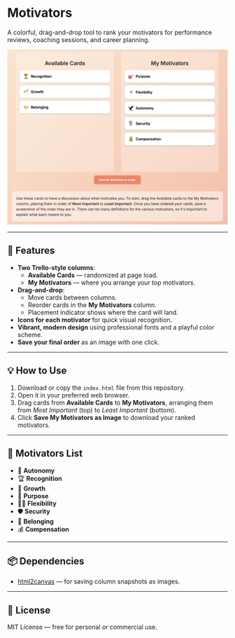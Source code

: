 # Motivators

A colorful, drag-and-drop tool to rank your motivators for performance reviews, coaching sessions, and career planning.  

![Motivators Screenshot](screenshot.jpg)

---

## 🚀 Features

- **Two Trello-style columns**:
  - **Available Cards** — randomized at page load.
  - **My Motivators** — where you arrange your top motivators.
- **Drag-and-drop**:
  - Move cards between columns.
  - Reorder cards in the **My Motivators** column.
  - Placement indicator shows where the card will land.
- **Icons for each motivator** for quick visual recognition.
- **Vibrant, modern design** using professional fonts and a playful color scheme.
- **Save your final order** as an image with one click.

---

## 💡 How to Use

1. Download or copy the `index.html` file from this repository.  
2. Open it in your preferred web browser.  
3. Drag cards from **Available Cards** to **My Motivators**, arranging them from *Most Important* (top) to *Least Important* (bottom).  
4. Click **Save My Motivators as Image** to download your ranked motivators.  

---

## 📄 Motivators List

- 🦅 **Autonomy**  
- 🏆 **Recognition**  
- 🌱 **Growth**  
- 🎯 **Purpose**  
- 🤸‍♂️ **Flexibility**  
- 🛡️ **Security**  
- 🤝 **Belonging**  
- 💰 **Compensation**

---

## 📦 Dependencies

- [html2canvas](https://html2canvas.hertzen.com/) — for saving column snapshots as images.

---

## 📜 License

MIT License — free for personal or commercial use.  
